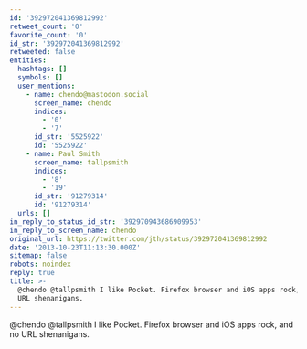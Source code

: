 ```yaml
---
id: '392972041369812992'
retweet_count: '0'
favorite_count: '0'
id_str: '392972041369812992'
retweeted: false
entities:
  hashtags: []
  symbols: []
  user_mentions:
    - name: chendo@mastodon.social
      screen_name: chendo
      indices:
        - '0'
        - '7'
      id_str: '5525922'
      id: '5525922'
    - name: Paul Smith
      screen_name: tallpsmith
      indices:
        - '8'
        - '19'
      id_str: '91279314'
      id: '91279314'
  urls: []
in_reply_to_status_id_str: '392970943686909953'
in_reply_to_screen_name: chendo
original_url: https://twitter.com/jth/status/392972041369812992
date: '2013-10-23T11:13:30.000Z'
sitemap: false
robots: noindex
reply: true
title: >-
  @chendo @tallpsmith I like Pocket. Firefox browser and iOS apps rock, and no
  URL shenanigans.
---
```


@chendo @tallpsmith I like Pocket. Firefox browser and iOS apps rock, and no URL shenanigans.